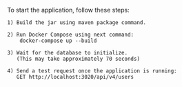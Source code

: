 ﻿To start the application, follow these steps:

    1) Build the jar using maven package command.
        
    2) Run Docker Compose using next command:
        docker-compose up --build

    3) Wait for the database to initialize.
       (This may take approximately 70 seconds)

    4) Send a test request once the application is running:
       GET http://localhost:3020/api/v4/users



